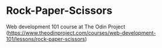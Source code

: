 # Rock-Paper-Scissors
Web development 101 course at The Odin Project (https://www.theodinproject.com/courses/web-development-101/lessons/rock-paper-scissors)
